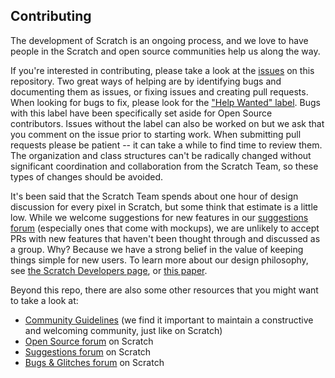 ## Contributing
The development of Scratch is an ongoing process, and we love to have people in the Scratch and open source communities help us along the way.

If you're interested in contributing, please take a look at the [issues](https://github.com/LLK/scratch-gui/issues) on this repository.
Two great ways of helping are by identifying bugs and documenting them as issues, or fixing issues and creating pull requests. When looking for bugs to fix, please look for the ["Help Wanted" label](https://github.com/LLK/scratch-gui/issues?q=label%3A%22help+wanted%22). Bugs with this label have been specifically set aside for Open Source contributors. Issues without the label can also be worked on but we ask that you comment on the issue prior to starting work. When submitting pull requests please be patient -- it can take a while to find time to review them. The organization and class structures can't be radically changed without significant coordination and collaboration from the Scratch Team, so these types of changes should be avoided.

It's been said that the Scratch Team spends about one hour of design discussion for every pixel in Scratch, but some think that estimate is a little low. While we welcome suggestions for new features in our [suggestions forum](https://scratch.mit.edu/discuss/1/) (especially ones that come with mockups), we are unlikely to accept PRs with new features that haven't been thought through and discussed as a group. Why? Because we have a strong belief in the value of keeping things simple for new users. To learn more about our design philosophy, see [the Scratch Developers page](https://scratch.mit.edu/developers), or [this paper](http://web.media.mit.edu/~mres/papers/Scratch-CACM-final.pdf).

Beyond this repo, there are also some other resources that you might want to take a look at:
* [Community Guidelines](https://github.com/LLK/scratch-www/wiki/Community-Guidelines) (we find it important to maintain a constructive and welcoming community, just like on Scratch)
* [Open Source forum](https://scratch.mit.edu/discuss/49/) on Scratch
* [Suggestions forum](https://scratch.mit.edu/discuss/1/) on Scratch
* [Bugs & Glitches forum](https://scratch.mit.edu/discuss/3/) on Scratch
